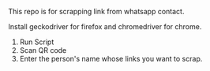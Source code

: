 This repo is for scrapping link from whatsapp contact.

Install geckodriver for firefox and chromedriver for chrome.

1. Run Script
2. Scan QR code
3. Enter the person's name whose links you want to scrap.
